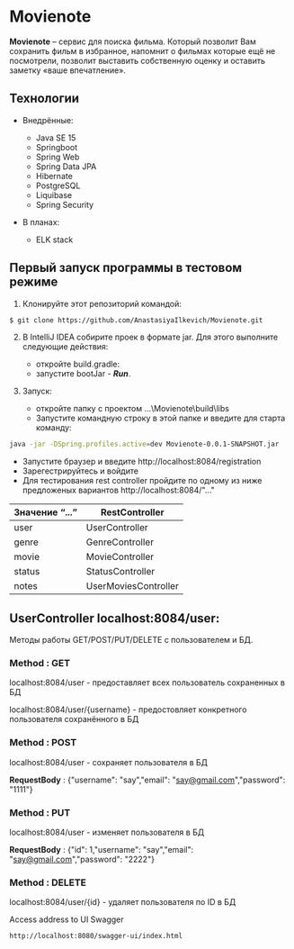 # Movienote

__Movienote__ – сервис для поиска фильма. Который позволит Вам сохранить фильм в избранное, напомнит о фильмах которые ещё не посмотрели, позволит выставить собственную оценку и оставить заметку «ваше впечатление».

## Технологии

- Внедрённые:
  - Java SE 15
  - Springboot
  - Spring Web
  - Spring Data JPA
  - Hibernate
  - PostgreSQL
  - Liquibase
  - Spring Security
  
- В планах:
  - ELK stack
  

## Первый запуск программы в тестовом режиме

1. Клонируйте этот репозиторий командой:
```sh
$ git clone https://github.com/AnastasiyaIlkevich/Movienote.git
```
2. В IntelliJ IDEA собирите проек в формате jar. Для этого выполните следующие действия:
	- откройте build.gradle:
	- запустите bootJar - ___Run___.

3. Запуск:
	- откройте папку с проектом …\Movienote\build\libs
	- Запустите командную строку в этой папке и введите для старта команду:
  ```sh
java -jar -DSpring.profiles.active=dev Movienote-0.0.1-SNAPSHOT.jar
```
  - Запустите браузер и введите http://localhost:8084/registration
  - Зарегестрируйтесь и войдите
  - Для тестирования rest controller пройдите по одному из ниже предложеных вариантов http://localhost:8084/"..."
  
|Значение “...”|RestController|
|----|-----|
|user|UserController| 
|genre|GenreController| 
|movie|MovieController| 
|status|StatusController| 
|notes|UserMoviesController|


## UserController localhost:8084/user: 
Методы работы GET/POST/PUT/DELETE с пользователем и БД.
### Method : GET
localhost:8084/user - предоставляет всех пользователь сохраненных в БД

localhost:8084/user/{username} - предостовляет конкретного пользователя сохранённого в БД
### Method : POST
localhost:8084/user - сохраняет пользователя в БД

__RequestBody__ :
 {"username": "say","email": "say@gmail.com","password": "1111"}

### Method : PUT
localhost:8084/user - изменяет пользователя в БД

__RequestBody__ :
 {"id": 1,"username": "say","email": "say@gmail.com","password": "2222"}

### Method : DELETE
localhost:8084/user/{id} - удаляет пользователя по ID в БД


Access address to UI Swagger
  ```sh
http://localhost:8080/swagger-ui/index.html
```

